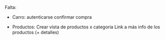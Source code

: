 Falta:

- Carro: autenticarse
         confirmar compra
        
- Productos: Crear vista de productos x categoria
             Link a más info de los productos (+ detalles)        
